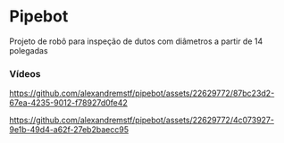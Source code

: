 # Pipebot

Projeto de robô para inspeção de dutos com diâmetros a partir de 14 polegadas 

### Vídeos

https://github.com/alexandremstf/pipebot/assets/22629772/87bc23d2-67ea-4235-9012-f78927d0fe42

https://github.com/alexandremstf/pipebot/assets/22629772/4c073927-9e1b-49d4-a62f-27eb2baecc95
